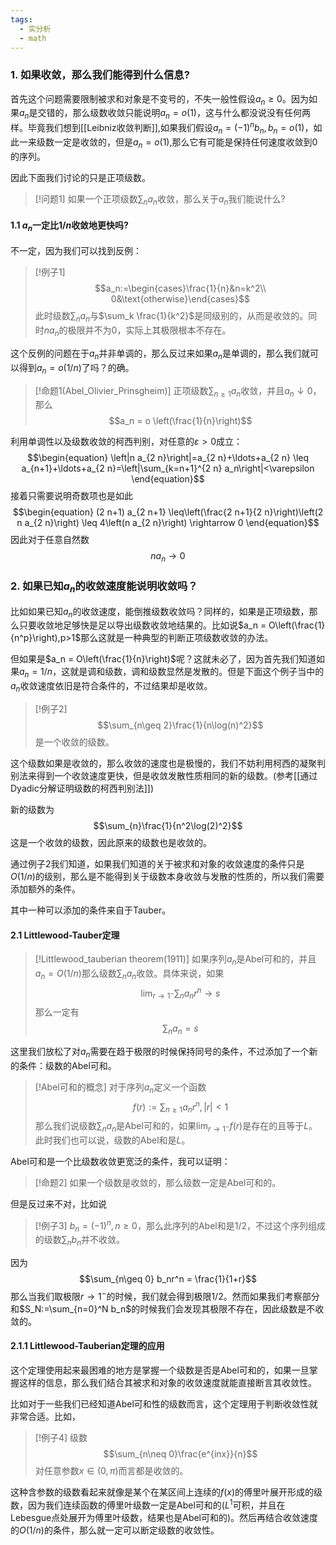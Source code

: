 ```yaml
---
tags:
  - 实分析
  - math
---
```


### 1. 如果收敛，那么我们能得到什么信息?

首先这个问题需要限制被求和对象是不变号的，不失一般性假设$a_n\geq 0$。因为如果$a_n$是交错的，那么级数收敛只能说明$a_n=o(1)$，这与什么都没说没有任何两样。毕竟我们想到[[Leibniz收敛判断]],如果我们假设$a_n = (-1)^nb_n,b_n =o(1)$，如此一来级数一定是收敛的，但是$a_n=o(1)$,那么它有可能是保持任何速度收敛到0的序列。

因此下面我们讨论的只是正项级数。

> [!问题1]
> 如果一个正项级数$\sum_n a_n$收敛，那么关于$a_n$我们能说什么?

#### 1.1 $a_n$一定比$1/n$收敛地更快吗?

不一定，因为我们可以找到反例：

> [!例子1]
> $$a_n:=\begin{cases}\frac{1}{n}&n=k^2\\ 0&\text{otherwise}\end{cases}$$此时级数$\sum_n a_n$与$\sum_k \frac{1}{k^2}$是同级别的，从而是收敛的。同时$na_n$的极限并不为0，实际上其极限根本不存在。

这个反例的问题在于$a_n$并非单调的，那么反过来如果$a_n$是单调的，那么我们就可以得到$a_n =o(1/n)$了吗？的确。


> [!命题1(Abel_Olivier_Prinsgheim)]
> 正项级数$\sum_{n\geq 1}a_n$收敛，并且$a_n \downarrow 0$，那么$$a_n = o \left(\frac{1}{n}\right)$$

利用单调性以及级数收敛的柯西判别，对任意的$\varepsilon>0$成立：$$\begin{equation}
\left|n a_{2 n}\right|=a_{2 n}+\ldots+a_{2 n} \leq a_{n+1}+\ldots+a_{2 n}=\left|\sum_{k=n+1}^{2 n} a_n\right|<\varepsilon
\end{equation}$$
接着只需要说明奇数项也是如此$$\begin{equation}
(2 n+1) a_{2 n+1} \leq\left(\frac{2 n+1}{2 n}\right)\left(2 n a_{2 n}\right) \leq 4\left(n a_{2 n}\right) \rightarrow 0
\end{equation}$$
因此对于任意自然数$$na_n\to 0$$
### 2. 如果已知$a_n$的收敛速度能说明收敛吗？

比如如果已知$a_n$的收敛速度，能倒推级数收敛吗？同样的，如果是正项级数，那么只要收敛地足够快是足以导出级数收敛地结果的。比如说$a_n = O\left(\frac{1}{n^p}\right),p>1$那么这就是一种典型的判断正项级数收敛的办法。

但如果是$a_n = O\left(\frac{1}{n}\right)$呢？这就未必了，因为首先我们知道如果$a_n=1/n$，这就是调和级数，调和级数显然是发散的。但是下面这个例子当中的$a_n$收敛速度依旧是符合条件的，不过结果却是收敛。

> [!例子2]
> $$\sum_{n\geq 2}\frac{1}{n\log(n)^2}$$是一个收敛的级数。

这个级数如果是收敛的，那么收敛的速度也是极慢的，我们不妨利用柯西的凝聚判别法来得到一个收敛速度更快，但是收敛发散性质相同的新的级数。(参考[[通过Dyadic分解证明级数的柯西判别法]])

新的级数为$$\sum_{n}\frac{1}{n^2\log(2)^2}$$这是一个收敛的级数，因此原来的级数也是收敛的。

通过例子2我们知道，如果我们知道的关于被求和对象的收敛速度的条件只是$O(1/n)$的级别，那么是不能得到关于级数本身收敛与发散的性质的，所以我们需要添加额外的条件。

其中一种可以添加的条件来自于Tauber。

#### 2.1 Littlewood-Tauber定理

> [!Littlewood_tauberian theorem(1911)]
> 如果序列$a_n$是Abel可和的，并且$a_n = O(1/n)$那么级数$\sum_n a_n$收敛。具体来说，如果$$\lim_{r\to 1^{-}}\sum_{n}a_nr^n\to s$$那么一定有$$\sum_n a_n =s$$

这里我们放松了对$a_n$需要在趋于极限的时候保持同号的条件，不过添加了一个新的条件：级数的Abel可和。

> [!Abel可和的概念]
> 对于序列$a_n$定义一个函数$$f(r):=\sum_{n\geq 1}a_nr^n,|r|<1$$那么我们说级数$\sum_n a_n$是Abel可和的，如果$\lim_{r\to 1^{-}}f(r)$是存在的且等于$L$。此时我们也可以说，级数的Abel和是$L$。

Abel可和是一个比级数收敛更宽泛的条件，我可以证明：

> [!命题2]
> 如果一个级数是收敛的，那么级数一定是Abel可和的。

但是反过来不对，比如说

> [!例子3]
> $b_n = (-1)^n,n\geq 0$，那么此序列的Abel和是$1/2$，不过这个序列组成的级数$\sum_n b_n$并不收敛。

因为$$\sum_{n\geq 0} b_nr^n = \frac{1}{1+r}$$那么当我们取极限$r\to 1^{-}$的时候，我们就会得到极限$1/2$。然而如果我们考察部分和$S_N:=\sum_{n=0}^N b_n$的时候我们会发现其极限不存在，因此级数是不收敛的。

#### 2.1.1 Littlewood-Tauberian定理的应用

这个定理使用起来最困难的地方是掌握一个级数是否是Abel可和的，如果一旦掌握这样的信息，那么我们结合其被求和对象的收敛速度就能直接断言其收敛性。

比如对于一些我们已经知道Abel可和性的级数而言，这个定理用于判断收敛性就非常合适。比如，

> [!例子4]
> 级数$$\sum_{n\neq 0}\frac{e^{inx}}{n}$$对任意参数$x\in (0,\pi)$而言都是收敛的。

这种含参数的级数看起来就像是某个在某区间上连续的$f(x)$的傅里叶展开形成的级数，因为我们连续函数的傅里叶级数一定是Abel可和的($L^1$可积，并且在Lebesgue点处展开为傅里叶级数，结果也是Abel可和的)。然后再结合收敛速度的$O(1/n)$的条件，那么就一定可以断定级数的收敛性。

